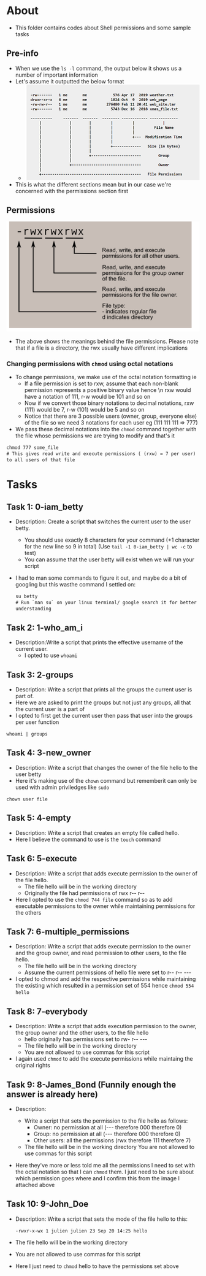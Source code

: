 # About
- This folder contains codes about Shell permissions and some sample tasks

## Pre-info
- When we use the `ls -l` command, the output below it shows us a number of important information
- Let's assume it outputted the below format
	- ![File details and permissioms](https://github.com/NeoDyln/alx-system_engineering-devops/blob/master/0x01-shell_permissions/file_listing_meanings.png)
- This is what the different sections mean but in our case we're concerned with the permissions section first

## Permissions
![Permissions](https://github.com/NeoDyln/alx-system_engineering-devops/blob/master/0x01-shell_permissions/file_permissions_meanings.png)

- The above shows the meanings behind the file permissions. Please note that if a file is a directory, the rwx usually have different implications

### Changing permissions with `chmod` using octal notations
- To change permissions, we make use of the octal notation formatting ie
	- If a file permission is set to rxw, assume that each non-blank permission represents a positive binary value hence \n rxw would have a notation of 111, r-w would be 101 and so on
	- Now if we convert those binary notations to decimal notations, rxw (111) would be 7, r-w (101) would be 5 and so on
	- Notice that there are 3 possible users (owner, group, everyone else) of the file so we need 3 notations for each user eg (111 111 111 => 777)
- We pass these decimal notations into the `chmod` command together with the file whose permissions we are trying to modify and that's it
``` shell
chmod 777 some_file
# This gives read write and execute permissions ( (rxw) = 7 per user) to all users of that file
```

# Tasks
## Task 1: 0-iam_betty
- Description: Create a script that switches the current user to the user betty.
	- You should use exactly 8 characters for your command (+1 character for the new line so 9 in total) (Use `tail -1 0-iam_betty | wc -c` to test) 
	- You can assume that the user betty will exist when we will run your script

- I had to man some commands to figure it out, and maybe do a bit of googling but this wasthe command I settled on:
	``` shell
	su betty
	# Run `man su` on your linux terminal/ google search it for better understanding
	```
## Task 2: 1-who_am_i
- Description:Write a script that prints the effective username of the current user.
	- I opted to use `whoami`

## Task 3: 2-groups
- Description: Write a script that prints all the groups the current user is part of.
- Here we are asked to print the groups but not just any groups, all that the current user is a part of
- I opted to first get the current user then pass that user into the groups per user function
``` shell
whoami | groups
```

## Task 4: 3-new_owner
- Description: Write a script that changes the owner of the file hello to the user betty
- Here it's making use of the `chown` command but rememberit can only be used with admin priviledges like `sudo`
``` shell
chown user file
```

## Task 5: 4-empty
- Description: Write a script that creates an empty file called hello.
- Here I believe the command to use is the `touch` command

## Task 6: 5-execute
- Description: Write a script that adds execute permission to the owner of the file hello.
	- The file hello will be in the working directory
	- Originally the file had permissions of rwx r-- r--
- Here I opted to use the `chmod 744 file` command so as to add executable permissions to the owner while maintaining permissions for the others


## Task 7: 6-multiple_permissions
- Description: Write a script that adds execute permission to the owner and the group owner, and read permission to other users, to the file hello.
	- The file hello will be in the working directory
	- Assume the current permissions of hello file were set to r-- r-- ---
- I opted to chmod and add the respective permissions while maintaining the existing which resulted in a permission set of 554 hence `chmod 554 hello`

## Task 8: 7-everybody
- Description: Write a script that adds execution permission to the owner, the group owner and the other users, to the file hello
	- hello originally has permissions set to rw- r-- ---
	- The file hello will be in the working directory
	- You are not allowed to use commas for this script
- I again used `chmod` to add the execute permissions while maintaing the original rights

## Task 9: 8-James_Bond (Funnily enough the answer is already here)
- Description: 
	- Write a script that sets the permission to the file hello as follows:
		- Owner: no permission at all (--- therefore 000 therefore 0)
		- Group: no permission at all (--- therefore  000 therefore  0)
		- Other users: all the permissions (rwx therefore 111 therefore 7)
	- The file hello will be in the working directory You are not allowed to use commas for this script

- Here they've more or less told me all the permissions I need to set with the octal notation so that I can `chmod` them. I just need to be sure about which permission goes where and I confirm this from the image I attached above

## Task 10: 9-John_Doe
- Description: Write a script that sets the mode of the file hello to this:
	```
	-rwxr-x-wx 1 julien julien 23 Sep 20 14:25 hello
	```
- The file hello will be in the working directory
- You are not allowed to use commas for this script

- Here I just need to `chmod` hello to have the permissions set above
